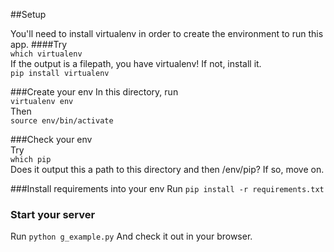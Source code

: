 ##Setup  

You'll need to install virtualenv in order to create the environment to run this app.
####Try    
`which virtualenv`   
If the output is a filepath, you have virtualenv! If not, install it.   
`pip install virtualenv`   

###Create your env
In this directory, run   
`virtualenv env`   
Then   
`source env/bin/activate`   

###Check your env  
Try   
`which pip`   
Does it output this a path to this directory and then /env/pip? If so, move on.

###Install requirements into your env
Run
`pip install -r requirements.txt`

### Start your server
Run 
`python g_example.py`
And check it out in your browser.


